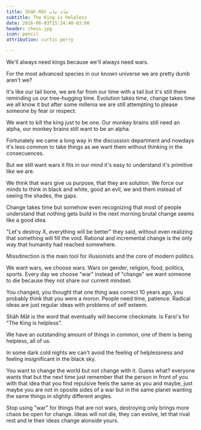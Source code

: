 ```yaml
---
title: Shāh Māt شاه مات
subtitle: The King is helpless
date: 2016-06-03T15:24:48-03:00
header: chess.jpg
icon: pencil
attribution: curtis perry

---
```


We'll always need kings because we'll always need wars.

For the most advanced species in our known universe we are pretty dumb aren't
we?

It's like our tail bone, we are far from our time with a tail but it's still
there reminding us our tree-hugging time. Evolution takes time, change takes
time we all know it but after some millenia we are still attempting to please
someone by fear or respect.

We want to kill the king just to be one. Our monkey brains still need an alpha,
our monkey brains still want to be an alpha.

Fortunately we came a long way in the discussion department and nowdays it's
less common to take things as we want them without thinking in the consecuences.

But we still want wars it fits in our mind it's easy to understand it's
primitive like we are.

We think that wars give us purpose, that they are solution. We force our minds
to think in black and white, good an evil, we and them instead of seeing the
shades, the gaps.

Change takes time but somehow even recognizing that most of people understand
that nothing gets build in the next morning brutal change seems like a good
idea.

"Let's destroy X, everything will be better" they said, without even realizing
that something will fill the void. Rational and incremental change is the only
way that humanity had reached somewhere.

Missdirection is the main tool for illusionists and the core of modern politics.

We want wars, we choose wars. Wars on gender, religion, food, politics, sports.
Every day we choose "war" instead of "change" we want someone to die because
they not share our current mindset.

You changed, you thought that one thing was correct 10 years ago, you probably
think that you were a moron.
People need time, patience. Radical ideas are just regular ideas with problems
of self esteem.

Shāh Māt is the word that eventually will become checkmate. Is Farsi's for
"The King is helpless".

We have an outstanding amount of things in common, one of them is being
helpless, all of us.

In some dark cold nights we can't avoid the feeling of helplessness and feeling
insignificant in the black sky.

You want to change the world but not change with it. Guess what? everyone wants
that but the next time just remember that the person in front of you with that
idea that you find repulsive feels the same as you and maybe, just maybe you are
not in oposite sides of a war but in the same planet wanting the same things in
slightly different angles.

Stop using "war" for things that are not wars, destroying only brings more chaos
be open for change. Ideas will not die, they can evolve, let that rival rest and
le their ideas change alonside yours.
